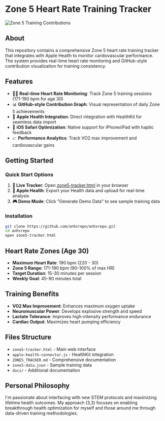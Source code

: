 # Zone 5 Heart Rate Training Tracker

![Zone 5 Training Contributions](https://hadge-i6fip58kg-anhagapes-projects.vercel.app/api/zone5-contributions?username=anhsrepo&theme=light)

## About

This repository contains a comprehensive Zone 5 heart rate training tracker that integrates with Apple Health to monitor cardiovascular performance. The system provides real-time heart rate monitoring and GitHub-style contribution visualization for training consistency.

## Features

- 🏃‍♂️ **Real-time Heart Rate Monitoring**: Track Zone 5 training sessions (171-190 bpm for age 30)
- 📊 **GitHub-style Contribution Graph**: Visual representation of daily Zone 5 achievements
- 🍎 **Apple Health Integration**: Direct integration with HealthKit for seamless data import
- 📱 **iOS Safari Optimization**: Native support for iPhone/iPad with haptic feedback
- 📈 **Performance Analytics**: Track VO2 max improvement and cardiovascular gains

## Getting Started

### Quick Start Options

1. **🚀 Live Tracker**: Open [zone5-tracker.html](./zone5-tracker.html) in your browser
2. **📱 Apple Health**: Export your Health data and upload for real-time analysis
3. **🎮 Demo Mode**: Click "Generate Demo Data" to see sample training data

### Installation

```bash
git clone https://github.com/anhsrepo/anhsrepo.git
cd anhsrepo
open zone5-tracker.html
```

## Heart Rate Zones (Age 30)

- **Maximum Heart Rate**: 190 bpm (220 - 30)
- **Zone 5 Range**: 171-190 bpm (90-100% of max HR)
- **Target Duration**: 15-30 minutes per session
- **Weekly Goal**: 45-90 minutes total

## Training Benefits

- **VO2 Max Improvement**: Enhances maximum oxygen uptake
- **Neuromuscular Power**: Develops explosive strength and speed
- **Lactate Tolerance**: Improves high-intensity performance endurance
- **Cardiac Output**: Maximizes heart pumping efficiency

## Files Structure

- `zone5-tracker.html` - Main web interface
- `apple-health-connector.js` - HealthKit integration
- `ZONE5_TRACKER.md` - Comprehensive documentation
- `zone5-data.json` - Sample training data
- `docs/` - Additional documentation

## Personal Philosophy

I'm passionate about interfacing with new STEM protocols and maximizing lifetime health outcomes. My approach (3,3) focuses on enabling breakthrough health optimization for myself and those around me through data-driven training methodologies.
